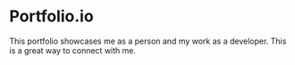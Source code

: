 # Portfolio.io
This portfolio showcases me as a person and my work as a developer. This is a great way to connect with me.

